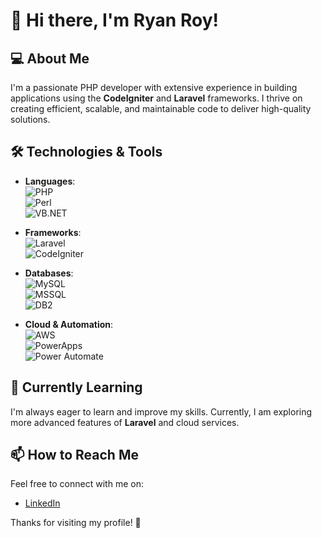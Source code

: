 # 👋 Hi there, I'm Ryan Roy!

## 💻 About Me

I'm a passionate PHP developer with extensive experience in building applications using the **CodeIgniter** and **Laravel** frameworks. I thrive on creating efficient, scalable, and maintainable code to deliver high-quality solutions.

## 🛠️ Technologies & Tools

- **Languages**:  
  ![PHP](https://img.shields.io/badge/PHP-777BB4?style=flat&logo=php&logoColor=white)  
  ![Perl](https://img.shields.io/badge/Perl-0298C3?style=flat&logo=perl&logoColor=white)  
  ![VB.NET](https://img.shields.io/badge/VB.NET-5C2D91?style=flat&logo=visualstudio&logoColor=white)

- **Frameworks**:  
  ![Laravel](https://img.shields.io/badge/Laravel-E14427?style=flat&logo=laravel&logoColor=white)  
  ![CodeIgniter](https://img.shields.io/badge/CodeIgniter-EF4223?style=flat&logo=codeigniter&logoColor=white)

- **Databases**:  
  ![MySQL](https://img.shields.io/badge/MySQL-4479A1?style=flat&logo=mysql&logoColor=white)  
  ![MSSQL](https://img.shields.io/badge/Microsoft_SQL_Server-CC2927?style=flat&logo=microsoftsqlserver&logoColor=white)  
  ![DB2](https://img.shields.io/badge/IBM_DB2-005EB8?style=flat&logo=ibmdb2&logoColor=white)

- **Cloud & Automation**:  
  ![AWS](https://img.shields.io/badge/Amazon_AWS-232F3E?style=flat&logo=amazonaws&logoColor=white)  
  ![PowerApps](https://img.shields.io/badge/Microsoft_PowerApps-2B5D9E?style=flat&logo=microsoftpowerapps&logoColor=white)  
  ![Power Automate](https://img.shields.io/badge/Microsoft_Power_Automate-0078D4?style=flat&logo=microsoftpowerautomate&logoColor=white)

## 🌱 Currently Learning

I'm always eager to learn and improve my skills. Currently, I am exploring more advanced features of **Laravel** and cloud services.

## 📫 How to Reach Me

Feel free to connect with me on:

- [LinkedIn](https://www.linkedin.com/in/ryan-santos-5b747917a/) 

Thanks for visiting my profile! 🚀
